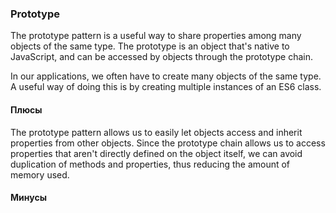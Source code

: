 ### Prototype

The prototype pattern is a useful way to share properties among many objects of the same type. The prototype is an
object that's native to JavaScript, and can be accessed by objects through the prototype chain.

In our applications, we often have to create many objects of the same type. A useful way of doing this is by creating
multiple instances of an ES6 class.

#### Плюсы

The prototype pattern allows us to easily let objects access and inherit properties from other objects. Since the
prototype chain allows us to access properties that aren't directly defined on the object itself, we can avoid
duplication of methods and properties, thus reducing the amount of memory used.

#### Минусы